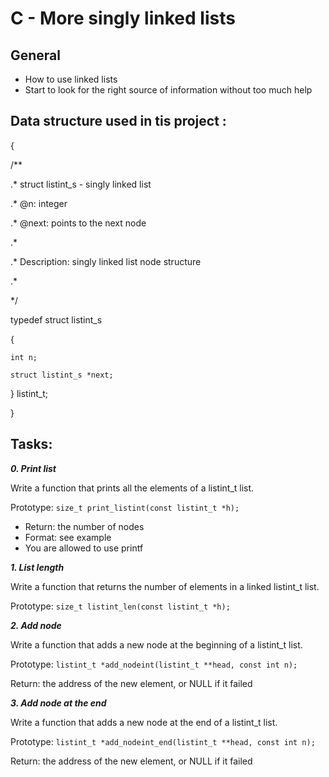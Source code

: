 # C - More singly linked lists

## General

- How to use linked lists
- Start to look for the right source of information without too much help

## Data structure used in tis project :
{

 /**

 .* struct listint_s - singly linked list

 .* @n: integer

 .* @next: points to the next node

 .*

 .* Description: singly linked list node structure

 .*

  */

typedef struct listint_s

{

    int n;

    struct listint_s *next;

} listint_t;

}

## Tasks:

***0. Print list***

Write a function that prints all the elements of a listint_t list.

Prototype: `size_t print_listint(const listint_t *h);`

- Return: the number of nodes
- Format: see example
- You are allowed to use printf

***1. List length***

Write a function that returns the number of elements in a linked listint_t list.

Prototype: `size_t listint_len(const listint_t *h);`

***2. Add node***

Write a function that adds a new node at the beginning of a listint_t list.

Prototype: `listint_t *add_nodeint(listint_t **head, const int n);`

Return: the address of the new element, or NULL if it failed

***3. Add node at the end***

Write a function that adds a new node at the end of a listint_t list.

Prototype: `listint_t *add_nodeint_end(listint_t **head, const int n);`

Return: the address of the new element, or NULL if it failed




